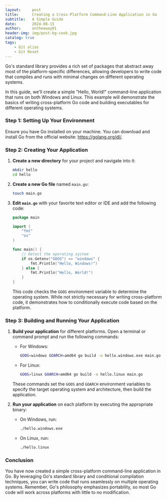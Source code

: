 ```yaml
---
layout:     post
title:      Creating a Cross-Platform Command-Line Application in Go
subtitle:   A Simple Guide
date:       2024-08-15
author:     ontheeway01
header-img: img/post-bg-cook.jpg
catalog: true
tags: 
    - Git alias
    - Git Reset
---
```



Go's standard library provides a rich set of packages that abstract away most of the platform-specific differences, allowing developers to write code that compiles and runs with minimal changes on different operating systems.

In this guide, we'll create a simple "Hello, World!" command-line application that runs on both Windows and Linux. This example will demonstrate the basics of writing cross-platform Go code and building executables for different operating systems.

### Step 1: Setting Up Your Environment

Ensure you have Go installed on your machine. You can download and install Go from the official website: <https://golang.org/dl/>.

### Step 2: Creating Your Application

1. **Create a new directory** for your project and navigate into it:
   ```bash
   mkdir hello
   cd hello
   ```

2. **Create a new Go file** named `main.go`:
   ```bash
   touch main.go
   ```

3. **Edit `main.go`** with your favorite text editor or IDE and add the following code:

   ```go
   package main

   import (
       "fmt"
       "os"
   )

   func main() {
       // Detect the operating system
       if os.Getenv("GOOS") == "windows" {
           fmt.Println("Hello, Windows!")
       } else {
           fmt.Println("Hello, World!")
       }
   }
   ```

   This code checks the `GOOS` environment variable to determine the operating system. While not strictly necessary for writing cross-platform code, it demonstrates how to conditionally execute code based on the platform.

### Step 3: Building and Running Your Application

1. **Build your application** for different platforms. Open a terminal or command prompt and run the following commands:

   - For Windows:
     ```bash
     GOOS=windows GOARCH=amd64 go build -o hello.windows.exe main.go
     ```

   - For Linux:
     ```bash
     GOOS=linux GOARCH=amd64 go build -o hello.linux main.go
     ```

   These commands set the `GOOS` and `GOARCH` environment variables to specify the target operating system and architecture, then build the application.

2. **Run your application** on each platform by executing the appropriate binary:

   - On Windows, run:
     ```bash
     ./hello.windows.exe
     ```

   - On Linux, run:
     ```bash
     ./hello.linux
     ```

### Conclusion

You have now created a simple cross-platform command-line application in Go. By leveraging Go's standard library and conditional compilation techniques, you can write code that runs seamlessly on multiple operating systems. Remember, Go's philosophy emphasizes portability, so most Go code will work across platforms with little to no modification.
